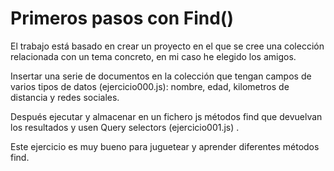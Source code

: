 # Primeros pasos con Find()
El trabajo está basado en crear un proyecto en el que se cree una colección relacionada con un tema concreto, en mi caso he elegido los amigos.

Insertar una serie de documentos en la colección que tengan campos de varios tipos de datos (ejercicio000.js): nombre, edad, kilometros de distancia y redes sociales.

Después ejecutar y almacenar en un fichero js métodos find que devuelvan los resultados y usen Query selectors (ejercicio001.js) .

Este ejercicio es muy bueno para juguetear y aprender diferentes métodos find.
